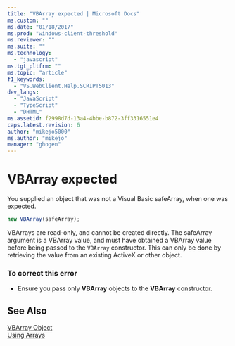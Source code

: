 ```yaml
---
title: "VBArray expected | Microsoft Docs"
ms.custom: ""
ms.date: "01/18/2017"
ms.prod: "windows-client-threshold"
ms.reviewer: ""
ms.suite: ""
ms.technology: 
  - "javascript"
ms.tgt_pltfrm: ""
ms.topic: "article"
f1_keywords: 
  - "VS.WebClient.Help.SCRIPT5013"
dev_langs: 
  - "JavaScript"
  - "TypeScript"
  - "DHTML"
ms.assetid: f2998d7d-13a4-4bbe-b872-3ff3316551e4
caps.latest.revision: 6
author: "mikejo5000"
ms.author: "mikejo"
manager: "ghogen"
---
```

# VBArray expected
You supplied an object that was not a Visual Basic safeArray, when one was expected.  
  
```js
new VBArray(safeArray);  
```  
  
 VBArrays are read-only, and cannot be created directly. The safeArray argument is a VBArray value, and must have obtained a VBArray value before being passed to the `VBArray` constructor. This can only be done by retrieving the value from an existing ActiveX or other object.  
  
### To correct this error  
  
-   Ensure you pass only **VBArray** objects to the **VBArray** constructor.  
  
## See Also  
 [VBArray Object](../../javascript/reference/vbarray-object-javascript.md)   
 [Using Arrays](../../javascript/advanced/using-arrays-javascript.md)